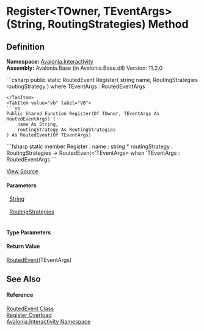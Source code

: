 # Register&lt;TOwner, TEventArgs&gt;(String, RoutingStrategies) Method




## Definition
**Namespace:** <a href="N_Avalonia_Interactivity">Avalonia.Interactivity</a>  
**Assembly:** Avalonia.Base (in Avalonia.Base.dll) Version: 11.2.0

<Tabs groupId="api-code-preview">
<TabItem value="csharp" label="C#">
```csharp
public static RoutedEvent<TEventArgs> Register<TOwner, TEventArgs>(
	string name,
	RoutingStrategies routingStrategy
)
where TEventArgs : RoutedEventArgs

```
</TabItem>
<TabItem value="vb" label="VB">
```vb
Public Shared Function Register(Of TOwner, TEventArgs As RoutedEventArgs) ( 
	name As String,
	routingStrategy As RoutingStrategies
) As RoutedEvent(Of TEventArgs)
```
</TabItem>
<TabItem value="fsharp" label="F#">
```fsharp
static member Register : 
        name : string * 
        routingStrategy : RoutingStrategies -> RoutedEvent<'TEventArgs>  when 'TEventArgs : RoutedEventArgs
```
</TabItem>
</Tabs>



<a href="https://github.com/AvaloniaUI/Avalonia/tree/master/src/Avalonia.Base/Interactivity/RoutedEvent.cs#L58" title="View the source code">View Source</a>



#### Parameters
<dl><dt>  <a href="https://learn.microsoft.com/dotnet/api/system.string" target="_blank" rel="noopener noreferrer">String</a></dt><dd> </dd><dt>  <a href="T_Avalonia_Interactivity_RoutingStrategies">RoutingStrategies</a></dt><dd> </dd></dl>

#### Type Parameters
<dl><dt /><dd /><dt /><dd /></dl>

#### Return Value
<a href="T_Avalonia_Interactivity_RoutedEvent_1">RoutedEvent</a>(TEventArgs)

## See Also


#### Reference
<a href="T_Avalonia_Interactivity_RoutedEvent">RoutedEvent Class</a>  
<a href="Overload_Avalonia_Interactivity_RoutedEvent_Register">Register Overload</a>  
<a href="N_Avalonia_Interactivity">Avalonia.Interactivity Namespace</a>  

